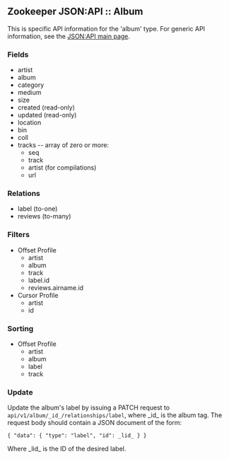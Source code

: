 ## Zookeeper JSON:API :: Album

This is specific API information for the 'album' type.  For generic API
information, see the [JSON:API main page](./API.md).

### Fields

* artist
* album
* category
* medium
* size
* created (read-only)
* updated (read-only)
* location
* bin
* coll
* tracks -- array of zero or more:
  * seq
  * track
  * artist (for compilations)
  * url

### Relations

* label (to-one)
* reviews (to-many)

### Filters

* Offset Profile
  * artist
  * album
  * track
  * label.id
  * reviews.airname.id
* Cursor Profile
  * artist
  * id

### Sorting

* Offset Profile
  * artist
  * album
  * label
  * track

### Update

Update the album's label by issuing a PATCH request to
`api/v1/album/_id_/relationships/label`, where \_id_ is the album tag.
The request body should contain a JSON document of the form:

    { "data": { "type": "label", "id": _lid_ } }

Where \_lid_ is the ID of the desired label.
